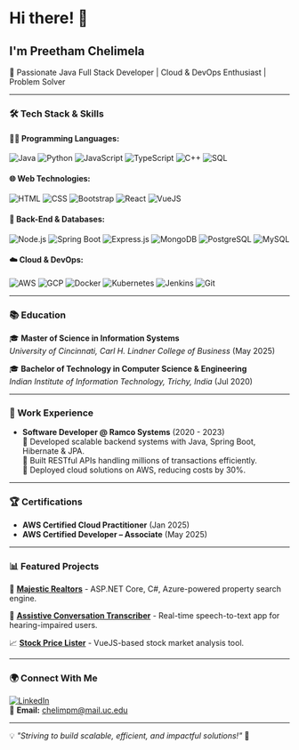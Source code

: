 # Hi there! 👋

## I'm Preetham Chelimela  
🚀 Passionate Java Full Stack Developer | Cloud & DevOps Enthusiast | Problem Solver

---

### 🛠️ Tech Stack & Skills
#### 👨‍💻 Programming Languages:
![Java](https://skillicons.dev/icons?i=java) ![Python](https://skillicons.dev/icons?i=python) ![JavaScript](https://skillicons.dev/icons?i=js) ![TypeScript](https://skillicons.dev/icons?i=ts) ![C++](https://skillicons.dev/icons?i=cpp) ![SQL](https://skillicons.dev/icons?i=mysql)

#### 🌐 Web Technologies:
![HTML](https://skillicons.dev/icons?i=html) ![CSS](https://skillicons.dev/icons?i=css) ![Bootstrap](https://skillicons.dev/icons?i=bootstrap) ![React](https://skillicons.dev/icons?i=react) ![VueJS](https://skillicons.dev/icons?i=vue)

#### 🔧 Back-End & Databases:
![Node.js](https://skillicons.dev/icons?i=nodejs) ![Spring Boot](https://skillicons.dev/icons?i=spring) ![Express.js](https://skillicons.dev/icons?i=express) ![MongoDB](https://skillicons.dev/icons?i=mongodb) ![PostgreSQL](https://skillicons.dev/icons?i=postgres) ![MySQL](https://skillicons.dev/icons?i=mysql)

#### ☁️ Cloud & DevOps:
![AWS](https://skillicons.dev/icons?i=aws) ![GCP](https://skillicons.dev/icons?i=gcp) ![Docker](https://skillicons.dev/icons?i=docker) ![Kubernetes](https://skillicons.dev/icons?i=kubernetes) ![Jenkins](https://skillicons.dev/icons?i=jenkins) ![Git](https://skillicons.dev/icons?i=git)

---

### 📚 Education
🎓 **Master of Science in Information Systems**  
*University of Cincinnati, Carl H. Lindner College of Business* (May 2025)  

🎓 **Bachelor of Technology in Computer Science & Engineering**  
*Indian Institute of Information Technology, Trichy, India* (Jul 2020)

---

### 💼 Work Experience
- **Software Developer @ Ramco Systems** (2020 - 2023)  
  🔹 Developed scalable backend systems with Java, Spring Boot, Hibernate & JPA.  
  🔹 Built RESTful APIs handling millions of transactions efficiently.  
  🔹 Deployed cloud solutions on AWS, reducing costs by 30%.  
---

### 🏆 Certifications
- **AWS Certified Cloud Practitioner** (Jan 2025)
- **AWS Certified Developer – Associate** (May 2025)

---

### 📊 Featured Projects
🚀 **[Majestic Realtors](https://github.com/PreethamGoud/MajesticRealtors)** - ASP.NET Core, C#, Azure-powered property search engine.

📝 **[Assistive Conversation Transcriber](https://github.com/PreethamGoud/assistive_conversation_transcriber)** - Real-time speech-to-text app for hearing-impaired users.

📈 **[Stock Price Lister](https://github.com/PreethamGoud/stock-price-lister)** - VueJS-based stock market analysis tool.

---

### 🌍 Connect With Me
[![LinkedIn](https://img.shields.io/badge/LinkedIn-blue?style=for-the-badge&logo=linkedin&logoColor=white)](https://www.linkedin.com/in/preethamchelimela/)  
📧 **Email:** [chelimpm@mail.uc.edu](mailto:chelimpm@mail.uc.edu)

---

💡 *"Striving to build scalable, efficient, and impactful solutions!"* 🚀

